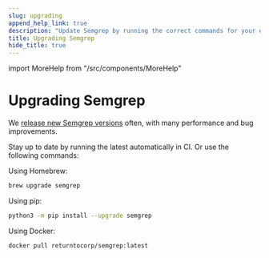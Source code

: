 ```yaml
---
slug: upgrading
append_help_link: true
description: "Update Semgrep by running the correct commands for your environment or operating system."
title: Upgrading Semgrep
hide_title: true
---
```


import MoreHelp from "/src/components/MoreHelp"

# Upgrading Semgrep

We [release new Semgrep versions](https://github.com/returntocorp/semgrep/releases) often, with many performance and bug improvements. 

Stay up to date by running the latest automatically in CI. Or use the following commands:

Using Homebrew:
```sh
brew upgrade semgrep
```

Using pip:
```sh
python3 -m pip install --upgrade semgrep
```

Using Docker:
```sh
docker pull returntocorp/semgrep:latest
```


<MoreHelp />
